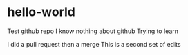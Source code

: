 # hello-world
Test github repo
I know nothing about github
Trying to learn

I did a pull request then a merge
This is a second set of edits
